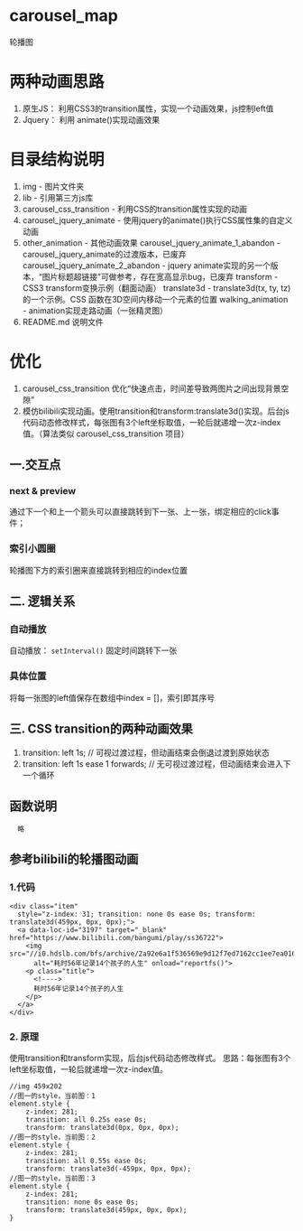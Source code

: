 <!--
 * @Author: YanYuXieYang
 * @Date: 2021-01-09 11:08:58
 * @LastEditTime: 2021-01-23 11:49:40
 * @LastEditors: Please set LastEditors
 * @Description: In User Settings Edit
 * @FilePath: \WebProject\carousel_map\README.md
-->
# carousel_map
轮播图

# 两种动画思路
  1. 原生JS： 利用CSS3的transition属性，实现一个动画效果，js控制left值
  2. Jquery： 利用 animate()实现动画效果

# 目录结构说明
  1. img - 图片文件夹
  2. lib - 引用第三方js库
  3. carousel_css_transition - 利用CSS的transition属性实现的动画
  4. carousel_jquery_animate - 使用jquery的animate()执行CSS属性集的自定义动画
  5. other_animation - 其他动画效果
        carousel_jquery_animate_1_abandon - carousel_jquery_animate的过渡版本，已废弃
        carousel_jquery_animate_2_abandon - jquery animate实现的另一个版本，“图片标题超链接”可做参考，存在宽高显示bug，已废弃
        transform - CSS3 transform变换示例（翻面动画）
        translate3d - translate3d(tx, ty, tz)的一个示例。CSS 函数在3D空间内移动一个元素的位置
        walking_animation - animation实现走路动画（一张精灵图）
  6. README.md 说明文件

# 优化
  1. carousel_css_transition 优化“快速点击，时间差导致两图片之间出现背景空隙”
  2. 模仿bilibili实现动画。使用transition和transform:translate3d()实现。后台js代码动态修改样式，每张图有3个left坐标取值，一轮后就递增一次z-index值。（算法类似 carousel_css_transition 项目）



## 一.交互点
### next & preview
  通过下一个和上一个箭头可以直接跳转到下一张、上一张，绑定相应的click事件；
### 索引小圆圈
  轮播图下方的索引圈来直接跳转到相应的index位置
## 二. 逻辑关系
### 自动播放
  自动播放： `setInterval()` 固定时间跳转下一张
### 具体位置
  将每一张图的left值保存在数组中index = []，索引即其序号
## 三. CSS transition的两种动画效果
  1. transition: left 1s; // 可视过渡过程，但动画结束会倒退过渡到原始状态 
  2. transition: left 1s ease 1 forwards; // 无可视过渡过程，但动画结束会进入下一个循环 
## 函数说明
```
  略
```

## 参考bilibili的轮播图动画
### 1.代码
```
<div class="item"
  style="z-index: 31; transition: none 0s ease 0s; transform: translate3d(459px, 0px, 0px);">
  <a data-loc-id="3197" target="_blank" href="https://www.bilibili.com/bangumi/play/ss36722">
    <img src="//i0.hdslb.com/bfs/archive/2a92e6a1f536569e9d12f7ed7162cc1ee7ea0166.jpg@880w_388h_1c_95q"
      alt="耗时56年记录14个孩子的人生" onload="reportfs()">
    <p class="title">
      <!---->
      耗时56年记录14个孩子的人生
    </p>
  </a>
</div>
```
### 2. 原理
使用transition和transform实现，后台js代码动态修改样式。
思路：每张图有3个left坐标取值，一轮后就递增一次z-index值。
```
//img 459x202
//图一的style，当前图：1
element.style {
    z-index: 281;
    transition: all 0.25s ease 0s;
    transform: translate3d(0px, 0px, 0px);
//图一的style，当前图：2
element.style {
    z-index: 281;
    transition: all 0.55s ease 0s;
    transform: translate3d(-459px, 0px, 0px);
//图一的style，当前图：3 
element.style {
    z-index: 281;
    transition: none 0s ease 0s;
    transform: translate3d(459px, 0px, 0px);
}
```